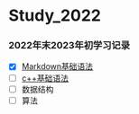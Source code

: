 # Study_2022
### 2022年末2023年初学习记录
- [x] [Markdown基础语法](https://github.com/NakanoSanku/Study_2022/blob/master/MarkdownStudy.md) 
- [ ] [c++基础语法](https://github.com/NakanoSanku/Study_2022/blob/master/C%2B%2B/C%2B%2B.md)
- [ ] 数据结构
- [ ] 算法
